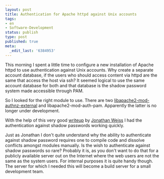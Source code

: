 ```yaml
---
layout: post
title: Authentication for Apache httpd against Unix accounts
tags:
- en
- Software-Development
status: publish
type: post
published: true
meta:
  _edit_last: '6384953'
---
```

<p>This morning I spent a little time to configure a new installation of Apache httpd to use authentication against Unix accounts. Why create a separate account database, if the users who should access content via httpd are the same that access the host via ssh? It seemed logical to use the same account database for both and that database is the shadow password system made accessible through PAM.</p>

<p>So I looked for the right module to use. There are two <a href="http://unixpapa.com/mod_auth_external.html">libapache2-mod-authnz-external</a> and libapache2-mod-auth-pam. Apparently the latter is no longer under development.</p>

<p>With the help of this very good <a href="http://blog.innerewut.de/2007/6/26/apache-2-2-authentication-with-mod_authnz_external">writeup</a> by <a href="http://blog.innerewut.de/">Jonathan Weiss</a> I had the authentication against shadow passwords working quickly.</p>

<p>Just as Jonathan I don't quite understand why the ability to authenticate against shadow password requires one to compile code and dissolve conflicts amongst modules manually. Is the wish to authenticate against shadow passwords so rare? Probably it is, as you don't want to do that for a publicly available server out on the Internet where the web users are not the same as the system users. For internal purposes it is quite handy though. The server for which I needed this will become a build server for a small development team.</p>
